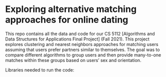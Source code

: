 # Exploring alternative matching approaches for online dating

This repo contains all the data and code for our CS 5112 [Algorithms and Data Structures for Applications Final Project] (Fall 2021). This project explores clustering and nearest neighbors approaches for matching users assuming that users prefer partners similar to themselves. The goal was to compare different algorithms to group users and then provide many-to-one matches within these groups based on users’ sex and orientation.

Libraries needed to run the code: 

